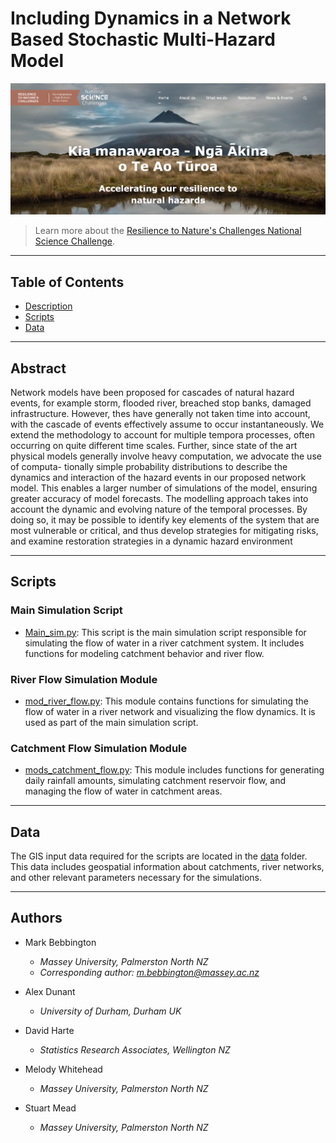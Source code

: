# Including Dynamics in a Network Based Stochastic Multi-Hazard Model

![RNC2 project](https://github.com/37stu37/rnc2_scripts/blob/main/project%20image.png)

> Learn more about the [Resilience to Nature's Challenges National Science Challenge](https://resiliencechallenge.nz/).


---

## Table of Contents

- [Description](#description)
- [Scripts](#scripts)
- [Data](#data)

---

## Abstract

Network models have been proposed for cascades of natural hazard events, for example storm, flooded river, breached stop banks, damaged infrastructure. However, thes have generally not taken time into account, with the cascade of events effectively assume to occur instantaneously. We extend the methodology to account for multiple tempora processes, often occurring on quite different time scales. Further, since state of the art physical models generally involve heavy computation, we advocate the use of computa- tionally simple probability distributions to describe the dynamics and interaction of the hazard events in our proposed network model. This enables a larger number of simulations of the model, ensuring greater accuracy of model forecasts. The modelling approach takes into account the dynamic and evolving nature of the temporal processes. By doing so, it may be possible to identify key elements of the system that are most vulnerable or critical, and thus develop strategies for mitigating risks, and examine restoration strategies in a dynamic hazard environment


---

## Scripts

### Main Simulation Script

- [Main_sim.py](Main_sim.py): This script is the main simulation script responsible for simulating the flow of water in a river catchment system. It includes functions for modeling catchment behavior and river flow.

### River Flow Simulation Module

- [mod_river_flow.py](mod_river_flow.py): This module contains functions for simulating the flow of water in a river network and visualizing the flow dynamics. It is used as part of the main simulation script.

### Catchment Flow Simulation Module

- [mods_catchment_flow.py](mods_catchment_flow.py): This module includes functions for generating daily rainfall amounts, simulating catchment reservoir flow, and managing the flow of water in catchment areas.

---

## Data

The GIS input data required for the scripts are located in the [data](data) folder. This data includes geospatial information about catchments, river networks, and other relevant parameters necessary for the simulations.

---

## Authors

- Mark Bebbington
  - *Massey University, Palmerston North NZ*
  - *Corresponding author: [m.bebbington@massey.ac.nz](mailto:m.bebbington@massey.ac.nz)*

- Alex Dunant
  - *University of Durham, Durham UK*

- David Harte
  - *Statistics Research Associates, Wellington NZ*
  
- Melody Whitehead
  - *Massey University, Palmerston North NZ*
  
- Stuart Mead
  - *Massey University, Palmerston North NZ*

